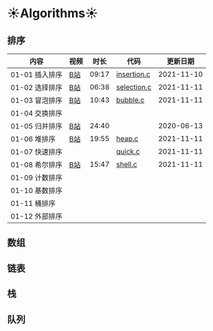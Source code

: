 # :sunny:Algorithms:sunny:

## 排序

|内容|视频|时长|代码|更新日期|
|---|---|---|---|---|
|01-01 插入排序|[B站](https://www.bilibili.com/video/BV1TD4y1Q751/)|09:17|[insertion.c](https://github.com/imxtx/algorithms/blob/main/01-sorting/01-insertion/insertion.c)|2021-11-10|
|01-02 选择排序|[B站](https://www.bilibili.com/video/BV1VK4y1475t/)|06:38|[selection.c](https://github.com/imxtx/algorithms/blob/main/01-sorting/02-selection/selection.c)|2021-11-11|
|01-03 冒泡排序|[B站](https://www.bilibili.com/video/BV1Hg4y1q7tz/)|10:43|[bubble.c](https://github.com/imxtx/algorithms/blob/main/01-sorting/03-bubble/bubble.c)|2021-11-11|
|01-04 交换排序|||||
|01-05 归并排序|[B站](https://www.bilibili.com/video/BV1Pt4y197VZ/)|24:40||2020-06-13|
|01-06 堆排序|[B站](https://www.bilibili.com/video/BV1fp4y1D7cj/)|19:55|[heap.c](https://github.com/imxtx/algorithms/blob/main/01-sorting/06-heap/heap.c)|2021-11-11|
|01-07 快速排序|||[quick.c](https://github.com/imxtx/algorithms/blob/main/01-sorting/07-quick/quick.c)|2021-11-11|
|01-08 希尔排序|[B站](https://www.bilibili.com/video/BV1BK4y1478X/)|15:47|[shell.c](https://github.com/imxtx/algorithms/blob/main/01-sorting/08-shell/shell.c)|2021-11-11|
|01-09 计数排序|||||
|01-10 基数排序|||||
|01-11 桶排序|||||
|01-12 外部排序|||||

## 数组

## 链表

## 栈

## 队列
